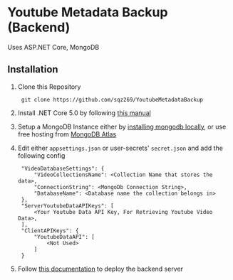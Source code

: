 # Youtube Metadata Backup (Backend)
Uses ASP.NET Core, MongoDB

## Installation
1. Clone this Repository
        
        git clone https://github.com/sqz269/YoutubeMetadataBackup

2. Install .NET Core 5.0 by following [this manual](https://github.com/dotnet/core/blob/main/release-notes/5.0/5.0.0/5.0.0-install-instructions.md)

4. Setup a MongoDB Instance either by [installing mongodb locally](https://docs.mongodb.com/manual/installation/), or use free hosting from [MongoDB Atlas](https://www.mongodb.com/cloud/atlas)

3. Edit either `appsettings.json` or user-secrets' `secret.json` and add the following config

        "VideoDatabaseSettings": {
            "VideoCollectionsName": <Collection Name that stores the data>,
            "ConnectionString": <MongoDb Connection String>,
            "DatabaseName": <Database name the collection belongs in>
        },
        "ServerYoutubeDataAPIKeys": [
            <Your Youtube Data API Key, For Retrieving Youtube Video Data>,
        ],
        "ClientAPIKeys": {
            "YoutubeDataAPI": [
                <Not Used>
            ]
        }

4. Follow [this documentation](https://docs.microsoft.com/en-us/aspnet/core/host-and-deploy/linux-nginx?view=aspnetcore-5.0) to deploy the backend server
